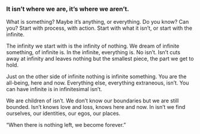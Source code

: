 ### It isn’t where we are, it’s where we aren’t.

What is something? Maybe it’s anything, or everything. Do you know? Can you? Start with process, with action. Start with what it isn’t, or start with the infinite. 

The infinity we start with is the infinity of nothing. We dream of infinite something, of infinite is. In the infinite, everything is. No isn’t. Isn’t cuts away at infinity and leaves nothing but the smallest piece, the part we get to hold.

Just on the other side of infinite nothing is infinite something. You are the all-being, here and now. Everything else, everything extraneous, isn’t. You can have infinite is in infinitesimal isn’t. 

We are children of isn’t. We don’t know our boundaries but we are still bounded. Isn’t knows love and loss, knows here and now. In isn’t we find ourselves, our identities, our egos, our places. 


“When there is nothing left, we become forever.” 